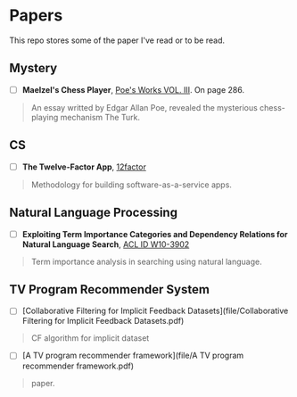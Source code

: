 # Papers
This repo stores some of the paper I've read or to be read.
## Mystery 
- [ ] **Maelzel's Chess Player**, [Poe's Works VOL. III](http://www.gasl.org/refbib/Poe__Works__Vol_3.pdf). On page 286.

> An essay writted by Edgar Allan Poe, revealed the mysterious chess-playing mechanism The Turk.

## CS
- [ ] **The Twelve-Factor App**, [12factor](http://12factor.net/)

> Methodology for building software-as-a-service apps.

## Natural Language Processing
- [ ] **Exploiting Term Importance Categories and Dependency Relations for Natural Language Search**, [ACL ID W10-3902](https://www.aclweb.org/anthology/W10-3902)

> Term importance analysis in searching using natural language.

## TV Program Recommender System
- [ ] [Collaborative Filtering for Implicit Feedback Datasets](file/Collaborative Filtering for Implicit Feedback Datasets.pdf)

> CF algorithm for implicit dataset

- [ ] [A TV program recommender framework](file/A TV program recommender framework.pdf)

> paper.